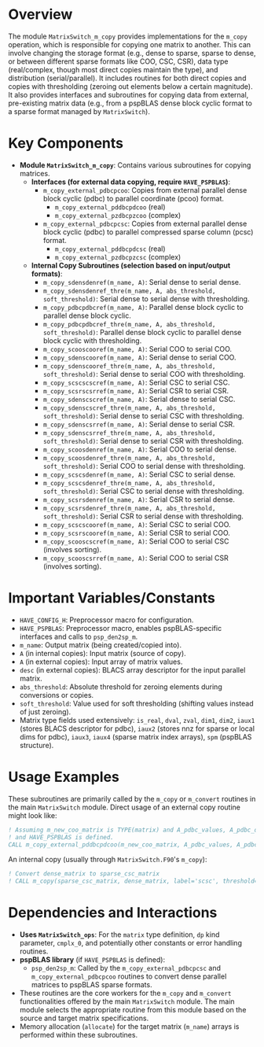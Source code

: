 # Overview

The module `MatrixSwitch_m_copy` provides implementations for the `m_copy` operation, which is responsible for copying one matrix to another. This can involve changing the storage format (e.g., dense to sparse, sparse to dense, or between different sparse formats like COO, CSC, CSR), data type (real/complex, though most direct copies maintain the type), and distribution (serial/parallel). It includes routines for both direct copies and copies with thresholding (zeroing out elements below a certain magnitude). It also provides interfaces and subroutines for copying data from external, pre-existing matrix data (e.g., from a pspBLAS dense block cyclic format to a sparse format managed by `MatrixSwitch`).

# Key Components

*   **Module `MatrixSwitch_m_copy`**: Contains various subroutines for copying matrices.
    *   **Interfaces (for external data copying, require `HAVE_PSPBLAS`)**:
        *   `m_copy_external_pdbcpcoo`: Copies from external parallel dense block cyclic (pdbc) to parallel coordinate (pcoo) format.
            *   `m_copy_external_pddbcpdcoo` (real)
            *   `m_copy_external_pzdbcpzcoo` (complex)
        *   `m_copy_external_pdbcpcsc`: Copies from external parallel dense block cyclic (pdbc) to parallel compressed sparse column (pcsc) format.
            *   `m_copy_external_pddbcpdcsc` (real)
            *   `m_copy_external_pzdbcpzcsc` (complex)
    *   **Internal Copy Subroutines (selection based on input/output formats)**:
        *   `m_copy_sdensdenref(m_name, A)`: Serial dense to serial dense.
        *   `m_copy_sdensdenref_thre(m_name, A, abs_threshold, soft_threshold)`: Serial dense to serial dense with thresholding.
        *   `m_copy_pdbcpdbcref(m_name, A)`: Parallel dense block cyclic to parallel dense block cyclic.
        *   `m_copy_pdbcpdbcref_thre(m_name, A, abs_threshold, soft_threshold)`: Parallel dense block cyclic to parallel dense block cyclic with thresholding.
        *   `m_copy_scooscooref(m_name, A)`: Serial COO to serial COO.
        *   `m_copy_sdenscooref(m_name, A)`: Serial dense to serial COO.
        *   `m_copy_sdenscooref_thre(m_name, A, abs_threshold, soft_threshold)`: Serial dense to serial COO with thresholding.
        *   `m_copy_scscscscref(m_name, A)`: Serial CSC to serial CSC.
        *   `m_copy_scsrscsrref(m_name, A)`: Serial CSR to serial CSR.
        *   `m_copy_sdenscscref(m_name, A)`: Serial dense to serial CSC.
        *   `m_copy_sdenscscref_thre(m_name, A, abs_threshold, soft_threshold)`: Serial dense to serial CSC with thresholding.
        *   `m_copy_sdenscsrref(m_name, A)`: Serial dense to serial CSR.
        *   `m_copy_sdenscsrref_thre(m_name, A, abs_threshold, soft_threshold)`: Serial dense to serial CSR with thresholding.
        *   `m_copy_scoosdenref(m_name, A)`: Serial COO to serial dense.
        *   `m_copy_scoosdenref_thre(m_name, A, abs_threshold, soft_threshold)`: Serial COO to serial dense with thresholding.
        *   `m_copy_scscsdenref(m_name, A)`: Serial CSC to serial dense.
        *   `m_copy_scscsdenref_thre(m_name, A, abs_threshold, soft_threshold)`: Serial CSC to serial dense with thresholding.
        *   `m_copy_scsrsdenref(m_name, A)`: Serial CSR to serial dense.
        *   `m_copy_scsrsdenref_thre(m_name, A, abs_threshold, soft_threshold)`: Serial CSR to serial dense with thresholding.
        *   `m_copy_scscscooref(m_name, A)`: Serial CSC to serial COO.
        *   `m_copy_scsrscooref(m_name, A)`: Serial CSR to serial COO.
        *   `m_copy_scooscscref(m_name, A)`: Serial COO to serial CSC (involves sorting).
        *   `m_copy_scooscsrref(m_name, A)`: Serial COO to serial CSR (involves sorting).

# Important Variables/Constants

*   `HAVE_CONFIG_H`: Preprocessor macro for configuration.
*   `HAVE_PSPBLAS`: Preprocessor macro, enables pspBLAS-specific interfaces and calls to `psp_den2sp_m`.
*   `m_name`: Output matrix (being created/copied into).
*   `A` (in internal copies): Input matrix (source of copy).
*   `A` (in external copies): Input array of matrix values.
*   `desc` (in external copies): BLACS array descriptor for the input parallel matrix.
*   `abs_threshold`: Absolute threshold for zeroing elements during conversions or copies.
*   `soft_threshold`: Value used for soft thresholding (shifting values instead of just zeroing).
*   Matrix type fields used extensively: `is_real`, `dval`, `zval`, `dim1`, `dim2`, `iaux1` (stores BLACS descriptor for pdbc), `iaux2` (stores nnz for sparse or local dims for pdbc), `iaux3`, `iaux4` (sparse matrix index arrays), `spm` (pspBLAS structure).

# Usage Examples

These subroutines are primarily called by the `m_copy` or `m_convert` routines in the main `MatrixSwitch` module.
Direct usage of an external copy routine might look like:
```fortran
! Assuming m_new_coo_matrix is TYPE(matrix) and A_pdbc_values, A_pdbc_desc are existing data
! and HAVE_PSPBLAS is defined.
CALL m_copy_external_pddbcpdcoo(m_new_coo_matrix, A_pdbc_values, A_pdbc_desc, threshold=0.001_dp)
```
An internal copy (usually through `MatrixSwitch.F90`'s `m_copy`):
```fortran
! Convert dense_matrix to sparse_csc_matrix
! CALL m_copy(sparse_csc_matrix, dense_matrix, label='scsc', threshold=1.0E-5_dp)
```

# Dependencies and Interactions

*   **Uses `MatrixSwitch_ops`**: For the `matrix` type definition, `dp` kind parameter, `cmplx_0`, and potentially other constants or error handling routines.
*   **pspBLAS library** (if `HAVE_PSPBLAS` is defined):
    *   `psp_den2sp_m`: Called by the `m_copy_external_pdbcpcsc` and `m_copy_external_pdbcpcoo` routines to convert dense parallel matrices to pspBLAS sparse formats.
*   These routines are the core workers for the `m_copy` and `m_convert` functionalities offered by the main `MatrixSwitch` module. The main module selects the appropriate routine from this module based on the source and target matrix specifications.
*   Memory allocation (`allocate`) for the target matrix (`m_name`) arrays is performed within these subroutines.
